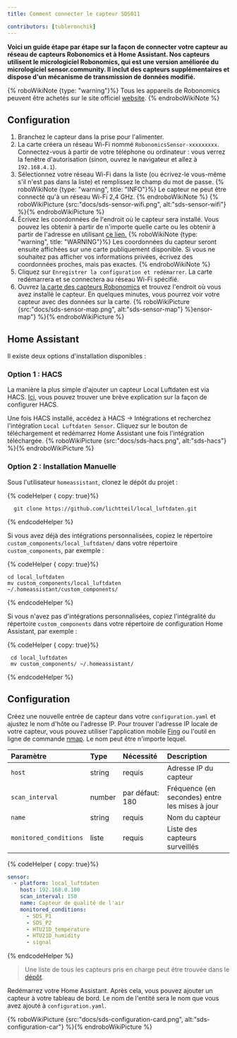 ```yaml
---
title: Comment connecter le capteur SDS011

contributors: [tubleronchik]
---
```


**Voici un guide étape par étape sur la façon de connecter votre capteur au réseau de capteurs Robonomics et à Home Assistant. Nos capteurs utilisent le micrologiciel Robonomics, qui est une version améliorée du micrologiciel sensor.community. Il inclut des capteurs supplémentaires et dispose d'un mécanisme de transmission de données modifié.**

{% roboWikiNote {type: "warning"}%} Tous les appareils de Robonomics peuvent être achetés sur le site officiel [website](https://robonomics.network/devices/).
{% endroboWikiNote %}


## Configuration

1. Branchez le capteur dans la prise pour l'alimenter.
2. La carte créera un réseau Wi-Fi nommé `RobonomicsSensor-xxxxxxxxx`. Connectez-vous à partir de votre téléphone ou ordinateur : vous verrez la fenêtre d'autorisation (sinon, ouvrez le navigateur et allez à `192.168.4.1`).
3. Sélectionnez votre réseau Wi-Fi dans la liste (ou écrivez-le vous-même s'il n'est pas dans la liste) et remplissez le champ du mot de passe.
{% roboWikiNote {type: "warning", title: "INFO"}%} Le capteur ne peut être connecté qu'à un réseau Wi-Fi 2,4 GHz. {% endroboWikiNote %}
{% roboWikiPicture {src:"docs/sds-sensor-wifi.png", alt:"sds-sensor-wifi"} %}{% endroboWikiPicture %}
4. Écrivez les coordonnées de l'endroit où le capteur sera installé. Vous pouvez les obtenir à partir de n'importe quelle carte ou les obtenir à partir de l'adresse en utilisant [ce lien.](https://www.latlong.net/convert-address-to-lat-long.html)
{% roboWikiNote {type: "warning", title: "WARNING"}%} Les coordonnées du capteur seront ensuite affichées sur une carte publiquement disponible. Si vous ne souhaitez pas afficher vos informations privées, écrivez des coordonnées proches, mais pas exactes.
{% endroboWikiNote %}
5. Cliquez sur `Enregistrer la configuration et redémarrer`. La carte redémarrera et se connectera au réseau Wi-Fi spécifié.
6. Ouvrez [la carte des capteurs Robonomics](https://sensors.robonomics.network/#/) et trouvez l'endroit où vous avez installé le capteur. En quelques minutes, vous pourrez voir votre capteur avec des données sur la carte.
{% roboWikiPicture {src:"docs/sds-sensor-map.png", alt:"sds-sensor-map"} %}ensor-map"} %}{% endroboWikiPicture %}

## Home Assistant

Il existe deux options d'installation disponibles :

### Option 1 : HACS

La manière la plus simple d'ajouter un capteur Local Luftdaten est via HACS. [Ici](https://hacs.xyz/docs/setup/download/), vous pouvez trouver une brève explication sur la façon de configurer HACS.

Une fois HACS installé, accédez à HACS -> Intégrations et recherchez l'intégration `Local Luftdaten Sensor`. Cliquez sur le bouton de téléchargement et redémarrez Home Assistant une fois l'intégration téléchargée.
{% roboWikiPicture {src:"docs/sds-hacs.png", alt:"sds-hacs"} %}{% endroboWikiPicture %}

### Option 2 : Installation Manuelle

Sous l'utilisateur `homeassistant`, clonez le dépôt du projet :

{% codeHelper { copy: true}%}

```shell
  git clone https://github.com/lichtteil/local_luftdaten.git
```

{% endcodeHelper %}

</code-helper>

Si vous avez déjà des intégrations personnalisées, copiez le répertoire `custom_components/local_luftdaten/` dans votre répertoire `custom_components`, par exemple :

{% codeHelper { copy: true}%}

```
cd local_luftdaten
mv custom_components/local_luftdaten ~/.homeassistant/custom_components/
```

{% endcodeHelper %}

Si vous n'avez pas d'intégrations personnalisées, copiez l'intégralité du répertoire `custom_components` dans votre répertoire de configuration Home Assistant, par exemple :

{% codeHelper { copy: true}%}

 ```
  cd local_luftdaten
  mv custom_components/ ~/.homeassistant/
```

{% endcodeHelper %}

## Configuration

Créez une nouvelle entrée de capteur dans votre `configuration.yaml` et ajustez le nom d'hôte ou l'adresse IP. Pour trouver l'adresse IP locale de votre capteur, vous pouvez utiliser l'application mobile [Fing](https://www.fing.com/products) ou l'outil en ligne de commande [nmap](https://vitux.com/find-devices-connected-to-your-network-with-nmap/). Le nom peut être n'importe lequel.

|Paramètre              |Type    | Nécessité    | Description
|:----------------------|:-------|:------------ |:------------
|`host`                 | string | requis       | Adresse IP du capteur
|`scan_interval`        | number | par défaut: 180 | Fréquence (en secondes) entre les mises à jour
|`name`                 | string | requis      | Nom du capteur
|`monitored_conditions` | liste   | requis     | Liste des capteurs surveillés


{% codeHelper { copy: true}%}


  ```yaml
  sensor:
    - platform: local_luftdaten
      host: 192.168.0.100
      scan_interval: 150
      name: Capteur de qualité de l'air
      monitored_conditions:
        - SDS_P1
        - SDS_P2
        - HTU21D_temperature
        - HTU21D_humidity
        - signal
  ```

{% endcodeHelper %}

> Une liste de tous les capteurs pris en charge peut être trouvée dans le [dépôt](https://github.com/lichtteil/local_luftdaten).

Redémarrez votre Home Assistant.
Après cela, vous pouvez ajouter un capteur à votre tableau de bord. Le nom de l'entité sera le nom que vous avez ajouté à `configuration.yaml`.

{% roboWikiPicture {src:"docs/sds-configuration-card.png", alt:"sds-configuration-car"} %}{% endroboWikiPicture %}